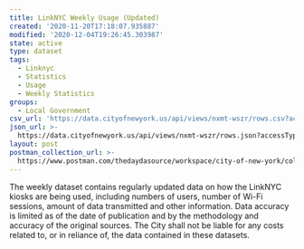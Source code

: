 ```yaml
---
title: LinkNYC Weekly Usage (Updated)
created: '2020-11-20T17:18:07.935887'
modified: '2020-12-04T19:26:45.303987'
state: active
type: dataset
tags:
  - Linknyc
  - Statistics
  - Usage
  - Weekly Statistics
groups:
  - Local Government
csv_url: 'https://data.cityofnewyork.us/api/views/nxmt-wszr/rows.csv?accessType=DOWNLOAD'
json_url: >-
  https://data.cityofnewyork.us/api/views/nxmt-wszr/rows.json?accessType=DOWNLOAD
layout: post
postman_collection_url: >-
  https://www.postman.com/thedaydasource/workspace/city-of-new-york/collection/15909983-258758c4-ba0b-437e-a33f-e5d136f2b1e4
---
```

The weekly dataset contains regularly updated data on how the LinkNYC kiosks are being used, including numbers of users, number of Wi-Fi sessions, amount of data transmitted and other information. Data accuracy is limited as of the date of publication and by the methodology and accuracy of the original sources.  The City shall not be liable for any costs related to, or in reliance of, the data contained in these datasets.
